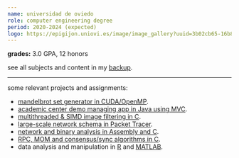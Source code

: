 ```yaml
---
name: universidad de oviedo
role: computer engineering degree
period: 2020-2024 (expected)
logo: https://epigijon.uniovi.es/image/image_gallery?uuid=3b02cb65-16b8-475e-a93e-1c5c9694a839&groupId=3743853&t=1688577436550
---
```


**grades:** 3.0 GPA, 12 honors

see all subjects and content in my [backup](https://mier.info/backup).

---

some relevant projects and assignments:
- [mandelbrot set generator in CUDA/OpenMP](https://github.com/miermontoto/mandelbrot).
- [academic center demo managing app in Java using MVC](https://github.com/miermontoto/SI2022-PL41).
- [multithreaded & SIMD image filtering in C](https://github.com/miermontoto/TeamworkImages).
- [large-scale network schema in Packet Tracer](https://github.com/miermontoto/IngRedes/tree/main/PL/escenario).
- [network and binary analysis in Assembly and C](https://github.com/miermontoto/HackingForce).
- [RPC, MOM and consensus/sync algorithms in C](https://github.com/miermontoto/Distribuidos/tree/main/PL/entregas/entrega1).
- data analysis and manipulation in [R](https://github.com/miermontoto/Estadistica/tree/main/PL) and [MATLAB](https://github.com/miermontoto/Computacion/tree/main/PL).
